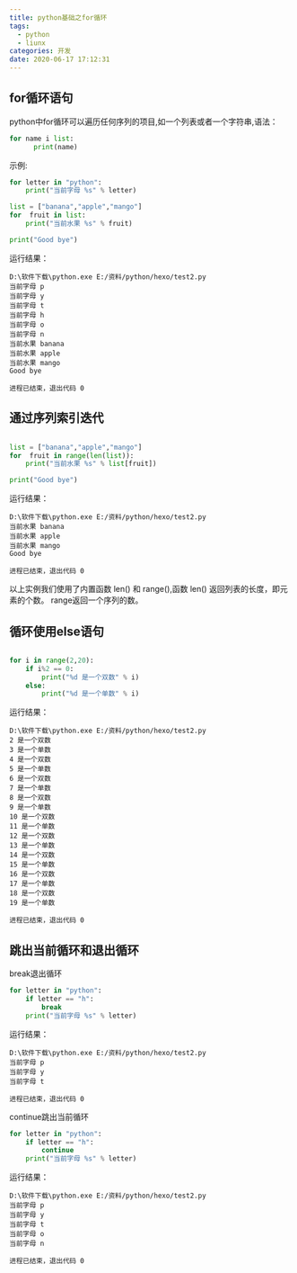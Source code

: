 ```yaml
---
title: python基础之for循环
tags:
  - python
  - liunx
categories: 开发
date: 2020-06-17 17:12:31
---
```

## for循环语句
python中for循环可以遍历任何序列的项目,如一个列表或者一个字符串,语法：
```python
for name i list:
      print(name)
```
示例:
```python
for letter in "python":
    print("当前字母 %s" % letter)

list = ["banana","apple","mango"]
for  fruit in list:
    print("当前水果 %s" % fruit)

print("Good bye")
```
运行结果：

    D:\软件下载\python.exe E:/资料/python/hexo/test2.py
    当前字母 p
    当前字母 y
    当前字母 t
    当前字母 h
    当前字母 o
    当前字母 n
    当前水果 banana
    当前水果 apple
    当前水果 mango
    Good bye

    进程已结束，退出代码 0

## 通过序列索引迭代
```python

list = ["banana","apple","mango"]
for  fruit in range(len(list)):
    print("当前水果 %s" % list[fruit])

print("Good bye")
```
运行结果：

    D:\软件下载\python.exe E:/资料/python/hexo/test2.py
    当前水果 banana
    当前水果 apple
    当前水果 mango
    Good bye

    进程已结束，退出代码 0

以上实例我们使用了内置函数 len() 和 range(),函数 len() 返回列表的长度，即元素的个数。 range返回一个序列的数。

## 循环使用else语句
```python

for i in range(2,20):
    if i%2 == 0:
        print("%d 是一个双数" % i)
    else:
        print("%d 是一个单数" % i)
```
运行结果：

    D:\软件下载\python.exe E:/资料/python/hexo/test2.py
    2 是一个双数
    3 是一个单数
    4 是一个双数
    5 是一个单数
    6 是一个双数
    7 是一个单数
    8 是一个双数
    9 是一个单数
    10 是一个双数
    11 是一个单数
    12 是一个双数
    13 是一个单数
    14 是一个双数
    15 是一个单数
    16 是一个双数
    17 是一个单数
    18 是一个双数
    19 是一个单数

    进程已结束，退出代码 0

## 跳出当前循环和退出循环
break退出循环
```python
for letter in "python":
    if letter == "h":
        break
    print("当前字母 %s" % letter)
```
运行结果：

    D:\软件下载\python.exe E:/资料/python/hexo/test2.py
    当前字母 p
    当前字母 y
    当前字母 t

    进程已结束，退出代码 0

continue跳出当前循环
```python
for letter in "python":
    if letter == "h":
        continue
    print("当前字母 %s" % letter)
```
运行结果：

    D:\软件下载\python.exe E:/资料/python/hexo/test2.py
    当前字母 p
    当前字母 y
    当前字母 t
    当前字母 o
    当前字母 n

    进程已结束，退出代码 0